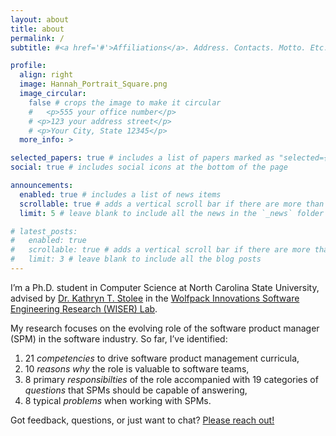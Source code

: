 ```yaml
---
layout: about
title: about
permalink: /
subtitle: #<a href='#'>Affiliations</a>. Address. Contacts. Motto. Etc.

profile:
  align: right
  image: Hannah_Portrait_Square.png
  image_circular:
    false # crops the image to make it circular
    #   <p>555 your office number</p>
    # <p>123 your address street</p>
    # <p>Your City, State 12345</p>
  more_info: >

selected_papers: true # includes a list of papers marked as "selected={true}"
social: true # includes social icons at the bottom of the page

announcements:
  enabled: true # includes a list of news items
  scrollable: true # adds a vertical scroll bar if there are more than 3 news items
  limit: 5 # leave blank to include all the news in the `_news` folder

# latest_posts:
#   enabled: true
#   scrollable: true # adds a vertical scroll bar if there are more than 3 new posts items
#   limit: 3 # leave blank to include all the blog posts
---
```


<!-- Write your biography here. Tell the world about yourself. Link to your favorite [subreddit](http://reddit.com). You can put a picture in, too. The code is already in, just name your picture `prof_pic.jpg` and put it in the `img/` folder.

Put your address / P.O. box / other info right below your picture. You can also disable any of these elements by editing `profile` property of the YAML header of your `_pages/about.md`. Edit `_bibliography/papers.bib` and Jekyll will render your [publications page](/al-folio/publications/) automatically.

Link to your social media connections, too. This theme is set up to use [Font Awesome icons](https://fontawesome.com/) and [Academicons](https://jpswalsh.github.io/academicons/), like the ones below. Add your Facebook, Twitter, LinkedIn, Google Scholar, or just disable all of them. -->

I’m a Ph.D. student in Computer Science at North Carolina State University, advised by [Dr. Kathryn T. Stolee](https://kstolee.github.io/) in the [Wolfpack Innovations Software Engineering Research (WISER) Lab](https://ncsu.software/).

My research focuses on the evolving role of the software product manager (SPM) in the software industry. So far, I’ve identified:

1. 21 _competencies_ to drive software product management curricula,
2. 10 _reasons why_ the role is valuable to software teams,
3. 8 primary _responsibilties_ of the role accompanied with 19 categories of _questions_ that SPMs should be capable of answering,
4. 8 typical _problems_ when working with SPMs.

Got feedback, questions, or just want to chat? [Please reach out!](mailto:hmestes@ncsu.edu)

